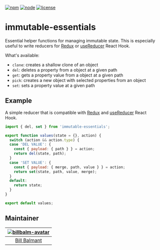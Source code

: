 [![npm][npm]][npm-url]
[![node][node]][node-url]
[![license][license]][license-url]

# immutable-essentials

Essential helper functions for managing immutable state. This is especially
useful to write reducers for [Redux] or [useReducer] React Hook.

What's available:
- `clone`: creates a shallow clone of an object
- `del`: deletes a property from a object at a given path
- `get`: gets a property value from a object at a given path
- `pick`: creates a new object with selected properties from an object
- `set`: sets a property value at a given path

## Example

A simple reducer that is compatible with [Redux] and [useReducer] React Hook.

```js
import { del, set } from 'immutable-essentials';

export function values(state = {}, action) {
  switch (action && action.type) {
  case 'DEL VALUE': {
    const { payload: { path } } = action;
    return del(state, path);
  }
  case 'SET VALUE': {
    const { payload: { merge, path, value } } = action;
    return set(state, path, value, merge);
  }
  default:
    return state;
  }
}

export default values;
```

## Maintainer

| [![billbalm-avatar]][billbalm] |
|:------------------------------:|
| [Bill Balmant]                 |

<!-- References -->
[Redux]: https://redux.js.org
[useReducer]: https://reactjs.org/docs/hooks-reference.html#usereducer
[npm]: https://img.shields.io/npm/v/immutable-essentials.svg
[npm-url]: https://npmjs.com/package/immutable-essentials
[node]: https://img.shields.io/node/v/immutable-essentials.svg
[node-url]: https://nodejs.org
[license]: https://img.shields.io/npm/l/immutable-essentials.svg
[license-url]: https://github.com/billbalm/immutable-essentials/raw/master/LICENSE.md
[billbalm]: https://github.com/billbalm
[Bill Balmant]: https://github.com/billbalm
[billbalm-avatar]: https://avatars3.githubusercontent.com/u/60496754?s=200&v=4
